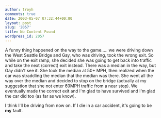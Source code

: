 ```yaml
---
author: troyh
comments: true
date: 2003-05-07 07:32:44+00:00
layout: post
slug: '2057'
title: No Content Found
wordpress_id: 2057
---
```


A funny thing happened on the way to the game..... we were driving down the West Seattle Bridge and Gay, who was driving, took the wrong exit. So while on the exit ramp, she decided she was going to get back into traffic and take the next (correct) exit instead. There was a median in the way, but Gay didn't see it. She took the median at 50+ MPH, then realized when the car was straddling the median that the median was there. She went all the way over the median and decided to stop on the bridge (actually at my suggestion that she not enter 60MPH traffic from a near stop). We eventually made the correct exit and I'm glad to have survived and I'm glad the car did too (as far as we know).

I think I'll be driving from now on. If I die in a car accident, it's going to be **my** fault.
